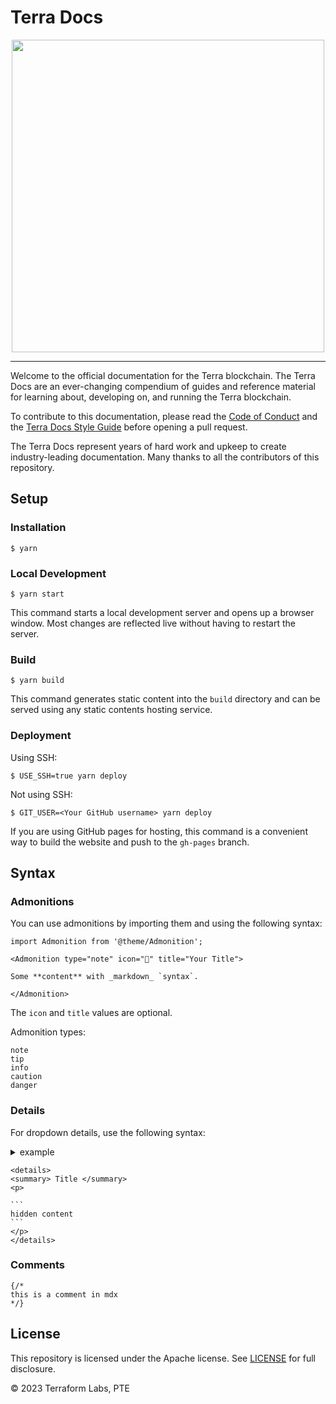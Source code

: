 # Terra Docs

<div align="center">
  <a href="https://docs.terra.money/">
    <img src="./static/img/docs_logo.svg" width=500>
  </a>
</div>

---

Welcome to the official documentation for the Terra blockchain. The Terra Docs are an ever-changing compendium of guides and reference material for learning about, developing on, and running the Terra blockchain. 

To contribute to this documentation, please read the [Code of Conduct](./DOCS_CODE_OF_CONDUCT.md) and the [Terra Docs Style Guide](./DOCS_STYLE_GUIDE.mdx) before opening a pull request. 

The Terra Docs represent years of hard work and upkeep to create industry-leading documentation. Many thanks to all the contributors of this repository. 

## Setup

### Installation

```
$ yarn
```

### Local Development

```
$ yarn start
```

This command starts a local development server and opens up a browser window. Most changes are reflected live without having to restart the server.

### Build

```
$ yarn build
```

This command generates static content into the `build` directory and can be served using any static contents hosting service.

### Deployment

Using SSH:

```
$ USE_SSH=true yarn deploy
```

Not using SSH:

```
$ GIT_USER=<Your GitHub username> yarn deploy
```

If you are using GitHub pages for hosting, this command is a convenient way to build the website and push to the `gh-pages` branch.

## Syntax

### Admonitions

You can use admonitions by importing them and using the following syntax:

```
import Admonition from '@theme/Admonition';

<Admonition type="note" icon="📝" title="Your Title">

Some **content** with _markdown_ `syntax`.

</Admonition>
```

The `icon` and `title` values are optional.

Admonition types:

```
note
tip
info
caution
danger
```

### Details

For dropdown details, use the following syntax:

<details> 
<summary> example </summary>
<p>

```
hidden content
```

</p>
</details>

````
<details>
<summary> Title </summary>
<p>

```
hidden content
```
</p>
</details>
````

### Comments

```
{/*
this is a comment in mdx
*/}
```

## License

This repository is licensed under the Apache license. See [LICENSE](./LICENSE) for full disclosure.

© 2023 Terraform Labs, PTE